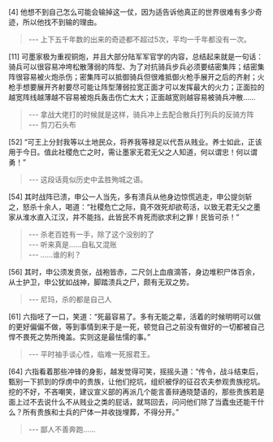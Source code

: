 
[4] 他想不到自己怎么可能会输掉这一仗，因为适告诉他真正的世界很难有多少奇迹，所以他找不到输的理由。
>--- 上下五千年数的出来的奇迹都不超过5次，平均一千年都没有一次。<br>

[11] 可墨家极为重视铜炮，并且大部分陆军军官学的内容，总结起来就是一句话：骑兵可以很容易冲垮松散薄弱的阵型、为了对抗骑兵步兵必须要结密集阵；结密集阵很容易被火炮杀伤；密集阵可以抵御骑兵但很难抵御火枪手展开之后的齐射；火枪手想要展开齐射要尽可能让阵型薄弱拉宽正面才可以发挥最大的火力；正面拉的越宽阵线越薄越不容易被炮兵轰击伤亡太大；正面越宽则越容易被骑兵冲散……
>--- 拿战大佬打的时候就是这样，骑兵冲上去配合散兵打列兵的反骑方阵<br>
>--- 剪刀石头布<br>

[52] “可王上分封我等以土地民众，将养我等禄足以代吾从贱业。养士如此，正该用于今日。值此社稷危亡之时，需让墨家无君无父之人知道，何以谓忠！何以谓勇！”
>--- 这段话竟似历史中孟胜殉城之语。<br>

[54] 其时战阵已溃，申公一人当先，多有溃兵从他身边惊慌逃走，申公提剑斩之，怒杀十余人，喝道：“社稷危亡之际，竟不效死却欲苟活，以致无君无父之墨家从淮水直入江汉，并不能挡，此皆民不肯死而欲求利之罪！民皆可杀！”
>--- 杀老百姓有一手，除了这个没别的了<br>
>--- 听来真是……自私又混账<br>
>--- ……谁的利？<br>

[56] 其时，申公须发贲张，战袍皆赤，二尺剑上血痕滴答，身边堆积尸体百余，从士护卫，申公犹如战神，脚踏溃兵之尸，颇有无双之势。
>--- 尼玛，杀的都是自己人<br>

[61] 六指呸了一口，笑道：“死最容易了。多有无能之辈，活着的时候明明可以做的更好偏偏不做，等到事情到来于是一死，顿觉自己之前没有做好的一切都被自己悍不畏死之势所掩盖。实则这是最怯懦的事。”
>--- 平时袖手谈心性，临难一死报君王。<br>

[64] 六指看着那些冲锋的身影，越发觉得可笑，摇摇头道：“传令，战斗结束后，甄别一下抓到的俘虏中的贵族，让他们挖坑，组织被俘的征召农夫参观贵族挖坑。挖的不好，不吝嘲笑，建议宣义部的再派几个能言善辩通晓楚语的，那些贵族若是面上过不去说什么不从贱业之类的屁话，就骂回去，问问他们除了当蠹虫还能干什么？所有贵族和士兵的尸体一并收拢埋葬，不得分开。”
>--- 鄙人不善奔跑……<br>
